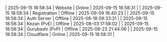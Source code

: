 | 2025-09-15 18:58:34 | Website | Online | 2025-09-15 18:58:31 |
| 2025-09-15 18:58:34 | Registration | Offline | 2025-09-09 16:40:23 |
| 2025-09-15 18:58:34 | Auth Server | Offline | 2025-08-18 09:33:31 |
| 2025-09-15 18:58:34 | Kezan (PvE) | Offline | 2025-08-03 17:58:02 |
| 2025-09-15 18:58:34 | Gurubashi (PvP) | Offline | 2025-08-23 21:44:06 |
| 2025-09-15 18:58:34 | Cloudflare | Online | 2025-09-15 18:58:31 |
